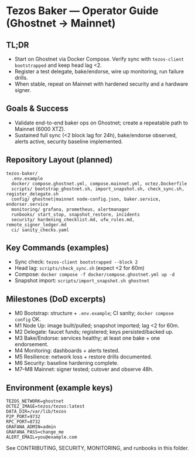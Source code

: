 # Tezos Baker — Operator Guide (Ghostnet → Mainnet)

## TL;DR
- Start on Ghostnet via Docker Compose. Verify sync with `tezos-client bootstrapped` and keep head lag <2.
- Register a test delegate, bake/endorse, wire up monitoring, run failure drills.
- When stable, repeat on Mainnet with hardened security and a hardware signer.

## Goals & Success
- Validate end-to-end baker ops on Ghostnet; create a repeatable path to Mainnet (6000 XTZ).
- Sustained full sync (<2 block lag for 24h), bake/endorse observed, alerts active, security baseline implemented.

## Repository Layout (planned)
```
tezos-baker/
  .env.example
  docker/ compose.ghostnet.yml, compose.mainnet.yml, octez.Dockerfile
  scripts/ bootstrap_ghostnet.sh, import_snapshot.sh, check_sync.sh, register_delegate.sh
  config/ ghostnet|mainnet node-config.json, baker.service, endorser.service
  monitoring/ grafana, prometheus, alertmanager
  runbooks/ start_stop, snapshot_restore, incidents
  security/ hardening_checklist.md, ufw_rules.md, remote_signer_ledger.md
  ci/ sanity_checks.yaml
```

## Key Commands (examples)
- Sync check: `tezos-client bootstrapped --block 2`
- Head lag: `scripts/check_sync.sh` (expect <2 for 60m)
- Compose: `docker compose -f docker/compose.ghostnet.yml up -d`
- Snapshot import: `scripts/import_snapshot.sh ghostnet`

## Milestones (DoD excerpts)
- M0 Bootstrap: structure + `.env.example`; CI sanity; `docker compose config` OK.
- M1 Node Up: image built/pulled; snapshot imported; lag <2 for 60m.
- M2 Delegate: faucet funds; registered; keys persisted/backed up.
- M3 Bake/Endorse: services healthy; at least one bake + one endorsement.
- M4 Monitoring: dashboards + alerts tested.
- M5 Resilience: network loss + restore drills documented.
- M6 Security: baseline hardening complete.
- M7–M8 Mainnet: signer tested; cutover and observe 48h.

## Environment (example keys)
```
TEZOS_NETWORK=ghostnet
OCTEZ_IMAGE=tezos/tezos:latest
DATA_DIR=/var/lib/tezos
P2P_PORT=9732
RPC_PORT=8732
GRAFANA_ADMIN=admin
GRAFANA_PASS=change_me
ALERT_EMAIL=you@example.com
```

See CONTRIBUTING, SECURITY, MONITORING, and runbooks in this folder.

